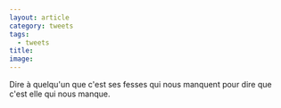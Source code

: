```yaml
---
layout: article
category: tweets
tags:
  - tweets
title: 
image:
---
```


Dire à quelqu'un que c'est ses fesses qui nous manquent pour dire que c'est elle qui nous manque.